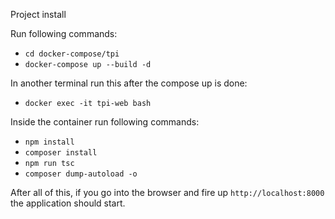 Project install

Run following commands:
- ``cd docker-compose/tpi``
- ``docker-compose up --build -d``

In another terminal run this after the compose up is done:
-  ``docker exec -it tpi-web bash``

Inside the container run following commands:
- ``npm install``
- ``composer install``
- ``npm run tsc``
- ``composer dump-autoload -o``

After all of this, if you go into the browser and fire up ``http://localhost:8000`` the application should start.
